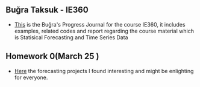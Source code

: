 ## Buğra Taksuk - IE360

- [This](https://github.com/BU-IE-360/spring21-bugrataksuk) is the Buğra's Progress Journal for the course IE360, it includes examples, related codes and report regarding the course material which is Statisical Forecasting and Time Series Data

## Homework 0(March 25 )
- [Here](https://github.com/BU-IE-360/spring21-bugrataksuk/blob/master/files/Homework0.ipynb) the forecasting projects I found interesting and might be enlighting for everyone. 

